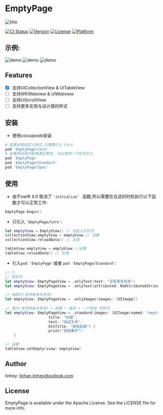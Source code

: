 # EmptyPage

![title](./readmeData/title.png)

[![CI Status](http://img.shields.io/travis/158179948@qq.com/EmptyPage.svg?style=flat)](https://travis-ci.org/158179948@qq.com/EmptyPage) 
[![Version](https://img.shields.io/cocoapods/v/EmptyPage.svg?style=flat)](http://cocoapods.org/pods/EmptyPage)
[![License](https://img.shields.io/cocoapods/l/EmptyPage.svg?style=flat)](http://cocoapods.org/pods/EmptyPage)
[![Platform](https://img.shields.io/cocoapods/p/EmptyPage.svg?style=flat)](http://cocoapods.org/pods/EmptyPage)

## 示例:

![demo](./readmeData/empty1.gif) ![demo](./readmeData/empty2.gif)  ![demo](./readmeData/empty3.gif)


## Features

- [x] 支持UICollectionView & UITableView
- [ ] 支持WKWebview & UIWebview
- [ ] 支持UIScrollView
- [ ] 支持更多实用与设计感的样式

## 安装

- 使用cocoapods安装

```ruby
# 如果采用自定义样式,只需要引入 Core
pod 'EmptyPage/Core'
# 如果预设样式能够满足需求, 可以使用一下形式引入
pod 'EmptyPage'
pod 'EmptyPage/Standard'
pod 'EmptyPage/Spec'
```

## 使用

- 由于swift 4.0 取消了 `'initialize' ` 函数,所以需要在合适的时机执行以下函数才可以正常工作:


```swift
EmptyPage.begin()
```

- 只引入 `'EmptyPage/Core'`:

```swift
let emptyView = EmptyView() // 自定义空白页
collectionView.emptyView = emptyView // 设置
collectionView.reloadData()	// 生效

tableView.emptyView = emptyView	//设置
tableView.reloadData() // 生效
```

- 引入`pod 'EmptyPage'`或者 `pod 'EmptyPage/Standard'`:

```swift
// 🌰:
// 纯文字
let emptyView: EmptyPageView = .onlyText(text: "没有更多信息")
let emptyView: EmptyPageView = .onlyText(attributed: NSAttributedString(string: "没有更多信息"))

// 纯图片(支持单张与多张)
let emptyView: EmptyPageView = .onlyImages(images: [UIImage])
                   
// 图片(支持单张与多张) + 标题 + 描述 + 一个按钮 的样式
let emptyView: EmptyPageView = .standard(images: [UIImage(named: "empty")!],
					title: "标题",
					text: "描述文本",
					btnTitle: "按钮标题") {
					print("按钮事件")
	}

// 设置
tableView.setEmpty(view: emptyView)
```

## Author

linhey:  linhan.linhey@outlook.com

## License

EmptyPage is available under the Apache License. See the LICENSE file for more info.
